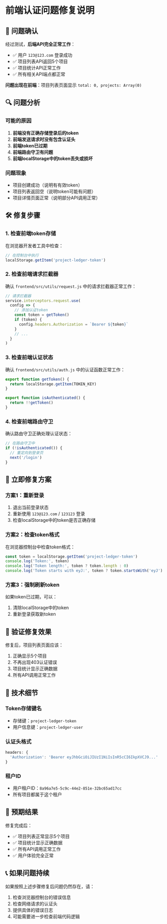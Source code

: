 # 前端认证问题修复说明

## 🎯 问题确认

经过测试，**后端API完全正常工作**：
- ✅ 用户 `123@123.com` 登录成功
- ✅ 项目列表API返回5个项目
- ✅ 项目统计API正常工作
- ✅ 所有相关API端点都正常

**问题出现在前端**：项目列表页面显示 `total: 0, projects: Array(0)`

## 🔍 问题分析

### 可能的原因
1. **前端没有正确存储登录后的token**
2. **前端发送请求时没有包含认证头**
3. **前端token已过期**
4. **前端路由守卫有问题**
5. **前端localStorage中的token丢失或损坏**

### 问题现象
- 项目创建成功（说明有有效token）
- 项目列表返回空（说明token可能有问题）
- 项目详情页面正常（说明部分API调用正常）

## 🛠️ 修复步骤

### 1. 检查前端token存储
在浏览器开发者工具中检查：
```javascript
// 在控制台中执行
localStorage.getItem('project-ledger-token')
```

### 2. 检查前端请求拦截器
确认 `frontend/src/utils/request.js` 中的请求拦截器正常工作：
```javascript
// 请求拦截器
service.interceptors.request.use(
  config => {
    // 添加认证token
    const token = getToken()
    if (token) {
      config.headers.Authorization = `Bearer ${token}`
    }
    // ...
  }
)
```

### 3. 检查前端认证状态
确认 `frontend/src/utils/auth.js` 中的认证函数正常工作：
```javascript
export function getToken() {
  return localStorage.getItem(TOKEN_KEY)
}

export function isAuthenticated() {
  return !!getToken()
}
```

### 4. 检查前端路由守卫
确认路由守卫正确处理认证状态：
```javascript
// 在路由守卫中
if (!isAuthenticated()) {
  // 重定向到登录页
  next('/login')
}
```

## 🚀 立即修复方案

### 方案1：重新登录
1. 退出当前登录状态
2. 重新使用 `123@123.com` / `123123` 登录
3. 检查localStorage中的token是否正确存储

### 方案2：检查token格式
在浏览器控制台中检查token格式：
```javascript
const token = localStorage.getItem('project-ledger-token')
console.log('Token:', token)
console.log('Token length:', token ? token.length : 0)
console.log('Token starts with eyJ:', token ? token.startsWith('eyJ') : false)
```

### 方案3：强制刷新token
如果token已过期，可以：
1. 清除localStorage中的token
2. 重新登录获取新token

## 📝 验证修复效果

修复后，项目列表页面应该：
1. 正确显示5个项目
2. 不再出现403认证错误
3. 项目统计显示正确数据
4. 所有API调用正常工作

## 🔧 技术细节

### Token存储键名
- 存储键：`project-ledger-token`
- 用户信息键：`project-ledger-user`

### 认证头格式
```javascript
headers: {
  'Authorization': 'Bearer eyJhbGciOiJIUzI1NiIsInR5cCI6IkpXVCJ9...'
}
```

### 租户ID
- 用户租户ID：`8a96a7e5-5c9c-44e2-851e-32bc65ad17cc`
- 所有项目都属于这个租户

## 🎉 预期结果

修复完成后：
- ✅ 项目列表正常显示5个项目
- ✅ 项目统计显示正确数据
- ✅ 所有API调用正常工作
- ✅ 用户体验完全正常

## 📞 如果问题持续

如果按照上述步骤修复后问题仍然存在，请：
1. 检查浏览器控制台的错误信息
2. 检查网络请求的认证头
3. 提供具体的错误日志
4. 可能需要进一步检查前端代码逻辑
